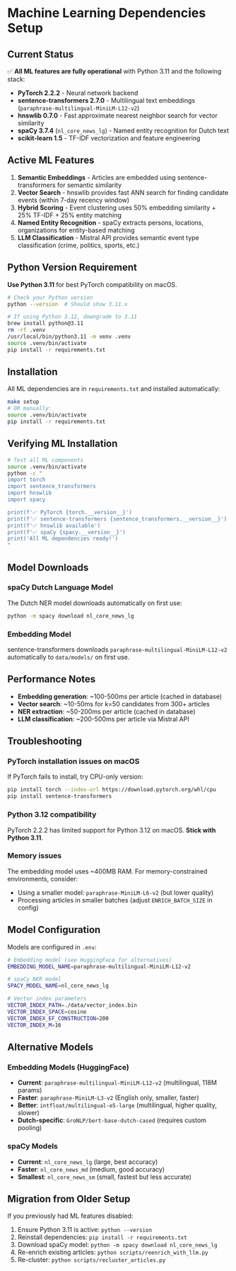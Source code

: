 # Machine Learning Dependencies Setup

## Current Status

✅ **All ML features are fully operational** with Python 3.11 and the following stack:

- **PyTorch 2.2.2** - Neural network backend
- **sentence-transformers 2.7.0** - Multilingual text embeddings (`paraphrase-multilingual-MiniLM-L12-v2`)
- **hnswlib 0.7.0** - Fast approximate nearest neighbor search for vector similarity
- **spaCy 3.7.4** (`nl_core_news_lg`) - Named entity recognition for Dutch text
- **scikit-learn 1.5** - TF-IDF vectorization and feature engineering

## Active ML Features

1. **Semantic Embeddings** - Articles are embedded using sentence-transformers for semantic similarity
2. **Vector Search** - hnswlib provides fast ANN search for finding candidate events (within 7-day recency window)
3. **Hybrid Scoring** - Event clustering uses 50% embedding similarity + 25% TF-IDF + 25% entity matching
4. **Named Entity Recognition** - spaCy extracts persons, locations, organizations for entity-based matching
5. **LLM Classification** - Mistral API provides semantic event type classification (crime, politics, sports, etc.)

## Python Version Requirement

**Use Python 3.11** for best PyTorch compatibility on macOS.

```bash
# Check your Python version
python --version  # Should show 3.11.x

# If using Python 3.12, downgrade to 3.11
brew install python@3.11
rm -rf .venv
/usr/local/bin/python3.11 -m venv .venv
source .venv/bin/activate
pip install -r requirements.txt
```

## Installation

All ML dependencies are in `requirements.txt` and installed automatically:

```bash
make setup
# OR manually:
source .venv/bin/activate
pip install -r requirements.txt
```

## Verifying ML Installation

```bash
# Test all ML components
source .venv/bin/activate
python -c "
import torch
import sentence_transformers
import hnswlib
import spacy

print(f'✅ PyTorch {torch.__version__}')
print(f'✅ sentence-transformers {sentence_transformers.__version__}')
print(f'✅ hnswlib available')
print(f'✅ spaCy {spacy.__version__}')
print('All ML dependencies ready!')
"
```

## Model Downloads

### spaCy Dutch Language Model

The Dutch NER model downloads automatically on first use:

```bash
python -m spacy download nl_core_news_lg
```

### Embedding Model

sentence-transformers downloads `paraphrase-multilingual-MiniLM-L12-v2` automatically to `data/models/` on first use.

## Performance Notes

- **Embedding generation**: ~100-500ms per article (cached in database)
- **Vector search**: ~10-50ms for k=50 candidates from 300+ articles
- **NER extraction**: ~50-200ms per article (cached in database)
- **LLM classification**: ~200-500ms per article via Mistral API

## Troubleshooting

### PyTorch installation issues on macOS

If PyTorch fails to install, try CPU-only version:

```bash
pip install torch --index-url https://download.pytorch.org/whl/cpu
pip install sentence-transformers
```

### Python 3.12 compatibility

PyTorch 2.2.2 has limited support for Python 3.12 on macOS. **Stick with Python 3.11**.

### Memory issues

The embedding model uses ~400MB RAM. For memory-constrained environments, consider:
- Using a smaller model: `paraphrase-MiniLM-L6-v2` (but lower quality)
- Processing articles in smaller batches (adjust `ENRICH_BATCH_SIZE` in config)

## Model Configuration

Models are configured in `.env`:

```bash
# Embedding model (see HuggingFace for alternatives)
EMBEDDING_MODEL_NAME=paraphrase-multilingual-MiniLM-L12-v2

# spaCy NER model
SPACY_MODEL_NAME=nl_core_news_lg

# Vector index parameters
VECTOR_INDEX_PATH=./data/vector_index.bin
VECTOR_INDEX_SPACE=cosine
VECTOR_INDEX_EF_CONSTRUCTION=200
VECTOR_INDEX_M=16
```

## Alternative Models

### Embedding Models (HuggingFace)

- **Current**: `paraphrase-multilingual-MiniLM-L12-v2` (multilingual, 118M params)
- **Faster**: `paraphrase-MiniLM-L3-v2` (English only, smaller, faster)
- **Better**: `intfloat/multilingual-e5-large` (multilingual, higher quality, slower)
- **Dutch-specific**: `GroNLP/bert-base-dutch-cased` (requires custom pooling)

### spaCy Models

- **Current**: `nl_core_news_lg` (large, best accuracy)
- **Faster**: `nl_core_news_md` (medium, good accuracy)
- **Smallest**: `nl_core_news_sm` (small, fastest but less accurate)

## Migration from Older Setup

If you previously had ML features disabled:

1. Ensure Python 3.11 is active: `python --version`
2. Reinstall dependencies: `pip install -r requirements.txt`
3. Download spaCy model: `python -m spacy download nl_core_news_lg`
4. Re-enrich existing articles: `python scripts/reenrich_with_llm.py`
5. Re-cluster: `python scripts/recluster_articles.py`
